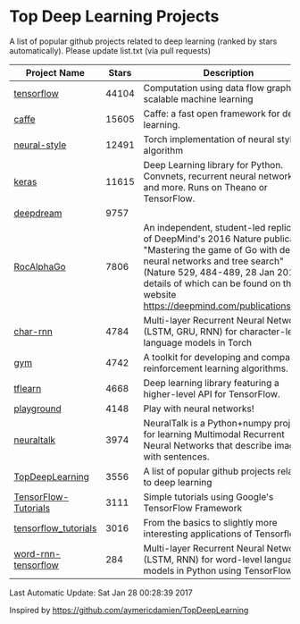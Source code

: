 # Top Deep Learning Projects
A list of popular github projects related to deep learning (ranked by stars automatically).
Please update list.txt (via pull requests)

| Project Name| Stars | Description 
| ------- | ------ | ------  
| [tensorflow](https://github.com/tensorflow/tensorflow) | 44104 | Computation using data flow graphs for scalable machine learning |  
| [caffe](https://github.com/BVLC/caffe) | 15605 | Caffe: a fast open framework for deep learning. |  
| [neural-style](https://github.com/jcjohnson/neural-style) | 12491 | Torch implementation of neural style algorithm |  
| [keras](https://github.com/fchollet/keras) | 11615 | Deep Learning library for Python. Convnets, recurrent neural networks, and more. Runs on Theano or TensorFlow. |  
| [deepdream](https://github.com/google/deepdream) | 9757 |  |  
| [RocAlphaGo](https://github.com/Rochester-NRT/RocAlphaGo) | 7806 | An independent, student-led replication of DeepMind's 2016 Nature publication, "Mastering the game of Go with deep neural networks and tree search" (Nature 529, 484-489, 28 Jan 2016), details of which can be found on their website https://deepmind.com/publications.html. |  
| [char-rnn](https://github.com/karpathy/char-rnn) | 4784 | Multi-layer Recurrent Neural Networks (LSTM, GRU, RNN) for character-level language models in Torch |  
| [gym](https://github.com/openai/gym) | 4742 | A toolkit for developing and comparing reinforcement learning algorithms. |  
| [tflearn](https://github.com/tflearn/tflearn) | 4668 | Deep learning library featuring a higher-level API for TensorFlow. |  
| [playground](https://github.com/tensorflow/playground) | 4148 | Play with neural networks! |  
| [neuraltalk](https://github.com/karpathy/neuraltalk) | 3974 | NeuralTalk is a Python+numpy project for learning Multimodal Recurrent Neural Networks that describe images with sentences. |  
| [TopDeepLearning](https://github.com/aymericdamien/TopDeepLearning) | 3556 | A list of popular github projects related to deep learning |  
| [TensorFlow-Tutorials](https://github.com/nlintz/TensorFlow-Tutorials) | 3111 | Simple tutorials using Google's TensorFlow Framework |  
| [tensorflow_tutorials](https://github.com/pkmital/tensorflow_tutorials) | 3016 | From the basics to slightly more interesting applications of Tensorflow |  
| [word-rnn-tensorflow](https://github.com/hunkim/word-rnn-tensorflow) | 284 | Multi-layer Recurrent Neural Networks (LSTM, RNN) for word-level language models in Python using TensorFlow. |  

Last Automatic Update: Sat Jan 28 00:28:39 2017

Inspired by https://github.com/aymericdamien/TopDeepLearning